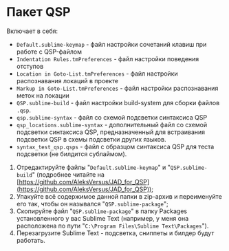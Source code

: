 # Пакет QSP

Включает в себя:
* `Default.sublime-keymap` - файл настройки сочетаний клавиш при работе с QSP-файлом
* `Indentation Rules.tmPreferences` - файл настройки поведения отступов
* `Location in Goto-List.tmPreferences` - файл настройки распознавания локаций в проекте
* `Markup in Goto-List.tmPreferences` - файл настройки распознавания меток на локации
* `QSP.sublime-build` - файл настройки build-system для сборки файлов `.qsp`.
* `qsp.sublime-syntax` - файл со схемой подсветки синтаксиса QSP
* `qsp_locations.sublime-syntax` - дополнительный файл со схемой подсветки синтаксиса QSP, предназначенный для встраивания подсветки QSP в схемы подсветки других языков.
* `syntax_test_qsp.qsps` - файл с образцом синтаксиса QSP для теста подсветки (не билдится сублаймом).

1. Отредактируйте файлы "`Default.sublime-keymap`" и "`QSP.sublime-build`" (подробнее читайте на [https://github.com/AleksVersus/JAD_for_QSP](https://github.com/AleksVersus/JAD_for_QSP));
2. Упакуйте всё содержимое данной папки в zip-архив и переименуйте его так, чтобы он назывался "`QSP.sublime-package`";
3. Скопируйте файл "`QSP.sublime-package`" в папку Packages установленного у вас Sublime Text (например, у меня она расположена по пути "`C:\Program Files\Sublime Text\Packages`").
4. Перезагрузите Sublime Text - подсветка, сниппеты и билдер будут работать.
